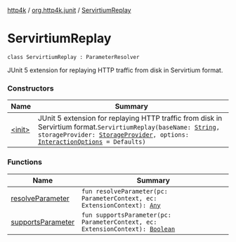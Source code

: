 [http4k](../../index.md) / [org.http4k.junit](../index.md) / [ServirtiumReplay](./index.md)

# ServirtiumReplay

`class ServirtiumReplay : ParameterResolver`

JUnit 5 extension for replaying HTTP traffic from disk in Servirtium format.

### Constructors

| Name | Summary |
|---|---|
| [&lt;init&gt;](-init-.md) | JUnit 5 extension for replaying HTTP traffic from disk in Servirtium format.`ServirtiumReplay(baseName: `[`String`](https://kotlinlang.org/api/latest/jvm/stdlib/kotlin/-string/index.html)`, storageProvider: `[`StorageProvider`](../../org.http4k.servirtium/-storage-provider.md)`, options: `[`InteractionOptions`](../../org.http4k.servirtium/-interaction-options/index.md)` = Defaults)` |

### Functions

| Name | Summary |
|---|---|
| [resolveParameter](resolve-parameter.md) | `fun resolveParameter(pc: ParameterContext, ec: ExtensionContext): `[`Any`](https://kotlinlang.org/api/latest/jvm/stdlib/kotlin/-any/index.html) |
| [supportsParameter](supports-parameter.md) | `fun supportsParameter(pc: ParameterContext, ec: ExtensionContext): `[`Boolean`](https://kotlinlang.org/api/latest/jvm/stdlib/kotlin/-boolean/index.html) |

